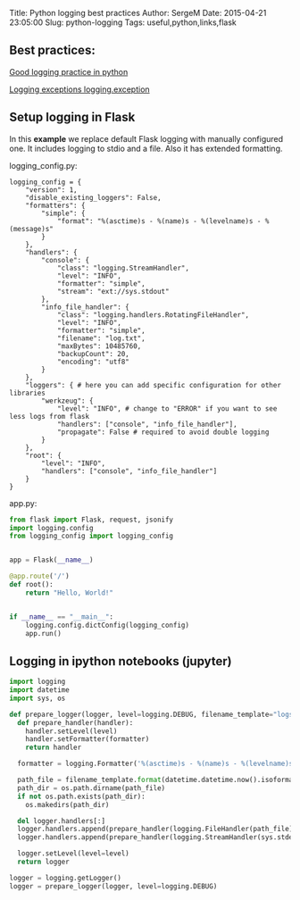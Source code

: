 Title: Python logging best practices
Author: SergeM
Date: 2015-04-21 23:05:00
Slug: python-logging
Tags: useful,python,links,flask

## Best practices:

[Good logging practice in python](http://victorlin.me/posts/2012/08/26/good-logging-practice-in-python)

[Logging exceptions logging.exception](/logging-exceptions-with-traceback-in.html)

## Setup logging in Flask
In this <b>example</b> we replace default Flask logging with manually configured one. It includes logging to stdio and a file. Also it has extended formatting.


logging_config.py:
```
logging_config = {
    "version": 1,
    "disable_existing_loggers": False,
    "formatters": {
        "simple": {
            "format": "%(asctime)s - %(name)s - %(levelname)s - %(message)s"
        }
    },
    "handlers": {
        "console": {
            "class": "logging.StreamHandler",
            "level": "INFO",
            "formatter": "simple",
            "stream": "ext://sys.stdout"
        },
        "info_file_handler": {
            "class": "logging.handlers.RotatingFileHandler",
            "level": "INFO",
            "formatter": "simple",
            "filename": "log.txt",
            "maxBytes": 10485760,
            "backupCount": 20,
            "encoding": "utf8"
        }
    },
    "loggers": { # here you can add specific configuration for other libraries
        "werkzeug": {
            "level": "INFO", # change to "ERROR" if you want to see less logs from flask
            "handlers": ["console", "info_file_handler"],
            "propagate": False # required to avoid double logging
        }
    },
    "root": {
        "level": "INFO",
        "handlers": ["console", "info_file_handler"]
    }
}
```

app.py:

```python
from flask import Flask, request, jsonify
import logging.config
from logging_config import logging_config


app = Flask(__name__)

@app.route('/')
def root():
    return "Hello, World!"


if __name__ == "__main__":
    logging.config.dictConfig(logging_config)
    app.run()
```


## Logging in ipython notebooks (jupyter)
```python
import logging
import datetime
import sys, os

def prepare_logger(logger, level=logging.DEBUG, filename_template="logs/notebook_log_{}.txt"):
  def prepare_handler(handler):
    handler.setLevel(level)
    handler.setFormatter(formatter)
    return handler

  formatter = logging.Formatter('%(asctime)s - %(name)s - %(levelname)s - %(message)s')

  path_file = filename_template.format(datetime.datetime.now().isoformat())
  path_dir = os.path.dirname(path_file)
  if not os.path.exists(path_dir):
    os.makedirs(path_dir)

  del logger.handlers[:]
  logger.handlers.append(prepare_handler(logging.FileHandler(path_file)))
  logger.handlers.append(prepare_handler(logging.StreamHandler(sys.stderr)))

  logger.setLevel(level=level)
  return logger

logger = logging.getLogger()
logger = prepare_logger(logger, level=logging.DEBUG)
```
